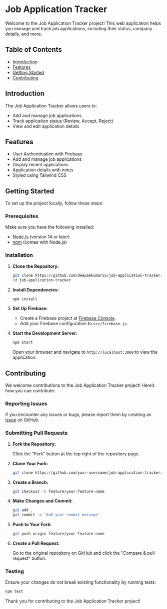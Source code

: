 # Job Application Tracker

Welcome to the Job Application Tracker project! This web application helps you manage and track job applications, including their status, company details, and more. 

## Table of Contents

- [Introduction](#introduction)
- [Features](#features)
- [Getting Started](#getting-started)
- [Contributing](#contributing)

## Introduction

The Job Application Tracker allows users to:
- Add and manage job applications
- Track application status (Review, Accept, Reject)
- View and edit application details

## Features

- User Authentication with Firebase
- Add and manage job applications
- Display recent applications
- Application details with notes
- Styled using Tailwind CSS

## Getting Started

To set up the project locally, follow these steps:

### Prerequisites

Make sure you have the following installed:
- [Node.js](https://nodejs.org/) (version 14 or later)
- [npm](https://www.npmjs.com/) (comes with Node.js)

### Installation

1. **Clone the Repository:**

   ```bash
   git clone https://github.com/deepakkumar55/job-application-tracker.git
   cd job-application-tracker
   ```

2. **Install Dependencies:**

   ```bash
   npm install
   ```

3. **Set Up Firebase:**

   - Create a Firebase project at [Firebase Console](https://console.firebase.google.com/).
   - Add your Firebase configuration to `src/firebase.js`.

4. **Start the Development Server:**

   ```bash
   npm start
   ```

   Open your browser and navigate to `http://localhost:3000` to view the application.

## Contributing

We welcome contributions to the Job Application Tracker project! Here’s how you can contribute:

### Reporting Issues

If you encounter any issues or bugs, please report them by creating an [issue](https://github.com/your-username/job-application-tracker/issues) on GitHub.

### Submitting Pull Requests

1. **Fork the Repository:**

   Click the "Fork" button at the top right of the repository page.

2. **Clone Your Fork:**

   ```bash
   git clone https://github.com/your-username/job-application-tracker.git
   ```

3. **Create a Branch:**

   ```bash
   git checkout -b feature/your-feature-name
   ```

4. **Make Changes and Commit:**

   ```bash
   git add .
   git commit -m "Add your commit message"
   ```

5. **Push to Your Fork:**

   ```bash
   git push origin feature/your-feature-name
   ```

6. **Create a Pull Request:**

   Go to the original repository on GitHub and click the "Compare & pull request" button.

### Testing

Ensure your changes do not break existing functionality by running tests:

```bash
npm test
```


Thank you for contributing to the Job Application Tracker project!

